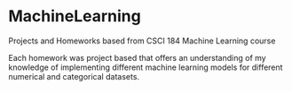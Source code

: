 # MachineLearning
Projects and Homeworks based from CSCI 184 Machine Learning course

Each homework was project based that offers an understanding of my knowledge of implementing different machine learning models for different numerical and categorical datasets. 
